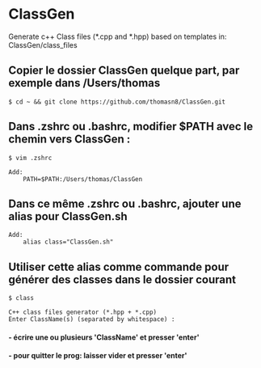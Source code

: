 # ClassGen
Generate c++ Class files (*.cpp and *.hpp) based on templates in: ClassGen/class_files

## Copier le dossier ClassGen quelque part, par exemple dans /Users/thomas

	$ cd ~ && git clone https://github.com/thomasn8/ClassGen.git

## Dans .zshrc ou .bashrc, modifier $PATH avec le chemin vers ClassGen :

	$ vim .zshrc

	Add:
		PATH=$PATH:/Users/thomas/ClassGen

## Dans ce même .zshrc ou .bashrc, ajouter une alias pour ClassGen.sh

	Add: 
		alias class="ClassGen.sh"

## Utiliser cette alias comme commande pour générer des classes dans le dossier courant

	$ class
	
	C++ class files generator (*.hpp + *.cpp)
	Enter ClassName(s) (separated by whitespace) :

#### - écrire une ou plusieurs 'ClassName' et presser 'enter' 
#### - pour quitter le prog: laisser vider et presser 'enter'
